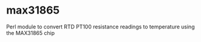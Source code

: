 # max31865
Perl module to convert RTD PT100 resistance readings to temperature using the MAX31865 chip
